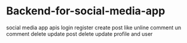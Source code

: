 # Backend-for-social-media-app
social media app apis login register create post like unline comment un comment delete update post delete update profile and user

